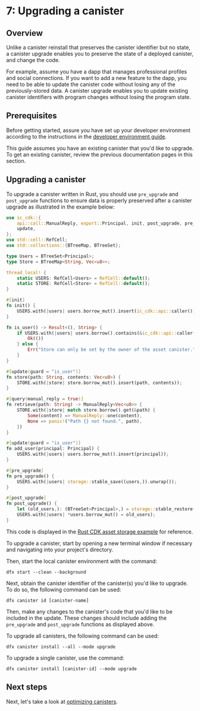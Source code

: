 # 7: Upgrading a canister

## Overview

Unlike a canister reinstall that preserves the canister identifier but no state, a canister upgrade enables you to preserve the state of a deployed canister, and change the code.

For example, assume you have a dapp that manages professional profiles and social connections. If you want to add a new feature to the dapp, you need to be able to update the canister code without losing any of the previously-stored data. A canister upgrade enables you to update existing canister identifiers with program changes without losing the program state.

## Prerequisites

Before getting started, assure you have set up your developer environment according to the instructions in the [developer environment guide](./3-dev-env.md).

This guide assumes you have an existing canister that you'd like to upgrade. To get an existing canister, review the previous documentation pages in this section. 

## Upgrading a canister

To upgrade a canister written in Rust, you should use `pre_upgrade` and `post_upgrade` functions to ensure data is properly preserved after a canister upgrade as illustrated in the example below:

```rust
use ic_cdk::{
    api::call::ManualReply, export::Principal, init, post_upgrade, pre_upgrade, query, storage,
    update,
};
use std::cell::RefCell;
use std::collections::{BTreeMap, BTreeSet};

type Users = BTreeSet<Principal>;
type Store = BTreeMap<String, Vec<u8>>;

thread_local! {
    static USERS: RefCell<Users> = RefCell::default();
    static STORE: RefCell<Store> = RefCell::default();
}

#[init]
fn init() {
    USERS.with(|users| users.borrow_mut().insert(ic_cdk::api::caller()));
}

fn is_user() -> Result<(), String> {
    if USERS.with(|users| users.borrow().contains(&ic_cdk::api::caller())) {
        Ok(())
    } else {
        Err("Store can only be set by the owner of the asset canister.".to_string())
    }
}

#[update(guard = "is_user")]
fn store(path: String, contents: Vec<u8>) {
    STORE.with(|store| store.borrow_mut().insert(path, contents));
}

#[query(manual_reply = true)]
fn retrieve(path: String) -> ManualReply<Vec<u8>> {
    STORE.with(|store| match store.borrow().get(&path) {
        Some(content) => ManualReply::one(content),
        None => panic!("Path {} not found.", path),
    })
}

#[update(guard = "is_user")]
fn add_user(principal: Principal) {
    USERS.with(|users| users.borrow_mut().insert(principal));
}

#[pre_upgrade]
fn pre_upgrade() {
    USERS.with(|users| storage::stable_save((users,)).unwrap());
}

#[post_upgrade]
fn post_upgrade() {
    let (old_users,): (BTreeSet<Principal>,) = storage::stable_restore().unwrap();
    USERS.with(|users| *users.borrow_mut() = old_users);
}
```

This code is displayed in the [Rust CDK asset storage example](https://github.com/dfinity/cdk-rs/blob/main/examples/asset_storage/src/asset_storage_rs/lib.rs) for reference. 

To upgrade a canister, start by opening a new terminal window if necessary and navigating into your project's directory.

Then, start the local canister environment with the command:

```
dfx start --clean --background
```

Next, obtain the canister identifier of the canister(s) you'd like to upgrade. To do so, the following command can be used:

```
dfx canister id [canister-name]
```

Then, make any changes to the canister's code that you'd like to be included in the update. These changes should include adding the `pre_upgrade` and `post_upgrade` functions as displayed above. 

To upgrade all canisters, the following command can be used:

```
dfx canister install --all --mode upgrade
```

To upgrade a single canister, use the command:

```
dfx canister install [canister-id] --mode upgrade
```

## Next steps

Next, let's take a look at [optimizing canisters](./8-optimizing.md).